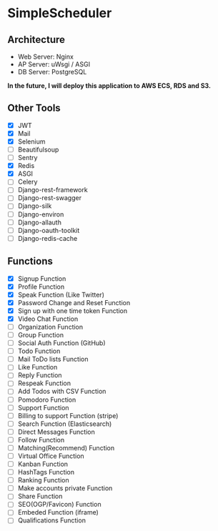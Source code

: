 # SimpleScheduler
## Architecture
- Web Server: Nginx
- AP Server: uWsgi / ASGI
- DB Server: PostgreSQL

**In the future, I will deploy this application to AWS ECS, RDS and S3.**

## Other Tools
- [x] JWT
- [x] Mail
- [x] Selenium
- [ ] Beautifulsoup
- [ ] Sentry
- [x] Redis
- [x] ASGI
- [ ] Celery
- [ ] Django-rest-framework
- [ ] Django-rest-swagger
- [ ] Django-silk
- [ ] Django-environ
- [ ] Django-allauth
- [ ] Django-oauth-toolkit
- [ ] Django-redis-cache

## Functions
- [x] Signup Function
- [x] Profile Function
- [x] Speak Function (Like Twitter)
- [x] Password Change and Reset Function
- [x] Sign up with one time token Function
- [x] Video Chat Function
- [ ] Organization Function
- [ ] Group Function
- [ ] Social Auth Function (GitHub)
- [ ] Todo Function
- [ ] Mail ToDo lists Function
- [ ] Like Function
- [ ] Reply Function
- [ ] Respeak Function
- [ ] Add Todos with CSV Function
- [ ] Pomodoro Function
- [ ] Support Function
- [ ] Billing to support Function (stripe)
- [ ] Search Function (Elasticsearch)
- [ ] Direct Messages Function
- [ ] Follow Function
- [ ] Matching(Recommend) Function
- [ ] Virtual Office Function
- [ ] Kanban Function
- [ ] HashTags Function
- [ ] Ranking Function
- [ ] Make accounts private Function
- [ ] Share Function
- [ ] SEO(OGP/Favicon) Function
- [ ] Embeded Function (iframe)
- [ ] Qualifications Function
